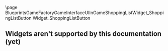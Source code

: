 \page BlueprintsGameFactoryGameInterfaceUIInGameShoppingListWidget_ShoppingListButton Widget_ShoppingListButton
## Widgets aren't supported by this documentation (yet)
